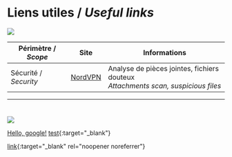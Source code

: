 # Liens utiles / *Useful links*

![](https://www.drapeauxdespays.fr/data/flags/emoji/openmoji/32x32/fr.png)


| Périmètre / *Scope* | Site | Informations |
| --- | --- | --- |
| Sécurité / *Security* | [NordVPN](https://nordvpn.com/fr/file-checker/) | Analyse de pièces jointes, fichiers douteux </br> *Attachments scan, suspicious files* |


---
# 

![](https://www.drapeauxdespays.fr/data/flags/emoji/openmoji/32x32/us.png)

<a href="http://google.com/" target="_blank">Hello, google!</a>
[test](http://test.com){:target="_blank"}

[link](http://google.com/){:target="_blank" rel="noopener noreferrer"}
